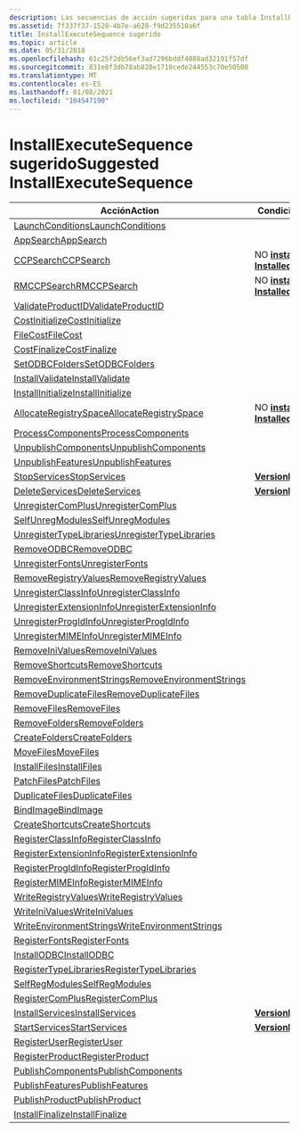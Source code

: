 ```yaml
---
description: Las secuencias de acción sugeridas para una tabla InstallExecuteSequence básica en una base de datos Windows Installer.
ms.assetid: 7f337f37-1528-4b7e-a628-f9d235510a6f
title: InstallExecuteSequence sugerido
ms.topic: article
ms.date: 05/31/2018
ms.openlocfilehash: 61c25f2db56ef3ad7296bddf4088ad32191f57df
ms.sourcegitcommit: 831e8f3db78ab820e1710cede244553c70e50500
ms.translationtype: MT
ms.contentlocale: es-ES
ms.lasthandoff: 01/08/2021
ms.locfileid: "104547190"
---
```

# <a name="suggested-installexecutesequence"></a><span data-ttu-id="b7c74-103">InstallExecuteSequence sugerido</span><span class="sxs-lookup"><span data-stu-id="b7c74-103">Suggested InstallExecuteSequence</span></span>



| <span data-ttu-id="b7c74-104">Acción</span><span class="sxs-lookup"><span data-stu-id="b7c74-104">Action</span></span>                                                          | <span data-ttu-id="b7c74-105">Condición</span><span class="sxs-lookup"><span data-stu-id="b7c74-105">Condition</span></span>                          | <span data-ttu-id="b7c74-106">Secuencia</span><span class="sxs-lookup"><span data-stu-id="b7c74-106">Sequence</span></span> |
|-----------------------------------------------------------------|------------------------------------|----------|
| [<span data-ttu-id="b7c74-107">LaunchConditions</span><span class="sxs-lookup"><span data-stu-id="b7c74-107">LaunchConditions</span></span>](launchconditions-action.md)                 |                                    | <span data-ttu-id="b7c74-108">100</span><span class="sxs-lookup"><span data-stu-id="b7c74-108">100</span></span>      |
| [<span data-ttu-id="b7c74-109">AppSearch</span><span class="sxs-lookup"><span data-stu-id="b7c74-109">AppSearch</span></span>](appsearch-action.md)                               |                                    | <span data-ttu-id="b7c74-110">400</span><span class="sxs-lookup"><span data-stu-id="b7c74-110">400</span></span>      |
| [<span data-ttu-id="b7c74-111">CCPSearch</span><span class="sxs-lookup"><span data-stu-id="b7c74-111">CCPSearch</span></span>](ccpsearch-action.md)                               | <span data-ttu-id="b7c74-112">NO [ **instalado**](installed.md)</span><span class="sxs-lookup"><span data-stu-id="b7c74-112">NOT [**Installed**](installed.md)</span></span> | <span data-ttu-id="b7c74-113">500</span><span class="sxs-lookup"><span data-stu-id="b7c74-113">500</span></span>      |
| [<span data-ttu-id="b7c74-114">RMCCPSearch</span><span class="sxs-lookup"><span data-stu-id="b7c74-114">RMCCPSearch</span></span>](rmccpsearch-action.md)                           | <span data-ttu-id="b7c74-115">NO [ **instalado**](installed.md)</span><span class="sxs-lookup"><span data-stu-id="b7c74-115">NOT [**Installed**](installed.md)</span></span> | <span data-ttu-id="b7c74-116">600</span><span class="sxs-lookup"><span data-stu-id="b7c74-116">600</span></span>      |
| [<span data-ttu-id="b7c74-117">ValidateProductID</span><span class="sxs-lookup"><span data-stu-id="b7c74-117">ValidateProductID</span></span>](validateproductid-action.md)               |                                    | <span data-ttu-id="b7c74-118">700</span><span class="sxs-lookup"><span data-stu-id="b7c74-118">700</span></span>      |
| [<span data-ttu-id="b7c74-119">CostInitialize</span><span class="sxs-lookup"><span data-stu-id="b7c74-119">CostInitialize</span></span>](costinitialize-action.md)                     |                                    | <span data-ttu-id="b7c74-120">800</span><span class="sxs-lookup"><span data-stu-id="b7c74-120">800</span></span>      |
| [<span data-ttu-id="b7c74-121">FileCost</span><span class="sxs-lookup"><span data-stu-id="b7c74-121">FileCost</span></span>](filecost-action.md)                                 |                                    | <span data-ttu-id="b7c74-122">900</span><span class="sxs-lookup"><span data-stu-id="b7c74-122">900</span></span>      |
| [<span data-ttu-id="b7c74-123">CostFinalize</span><span class="sxs-lookup"><span data-stu-id="b7c74-123">CostFinalize</span></span>](costfinalize-action.md)                         |                                    | <span data-ttu-id="b7c74-124">1000</span><span class="sxs-lookup"><span data-stu-id="b7c74-124">1000</span></span>     |
| [<span data-ttu-id="b7c74-125">SetODBCFolders</span><span class="sxs-lookup"><span data-stu-id="b7c74-125">SetODBCFolders</span></span>](setodbcfolders-action.md)                     |                                    | <span data-ttu-id="b7c74-126">1100</span><span class="sxs-lookup"><span data-stu-id="b7c74-126">1100</span></span>     |
| [<span data-ttu-id="b7c74-127">InstallValidate</span><span class="sxs-lookup"><span data-stu-id="b7c74-127">InstallValidate</span></span>](installvalidate-action.md)                   |                                    | <span data-ttu-id="b7c74-128">1400</span><span class="sxs-lookup"><span data-stu-id="b7c74-128">1400</span></span>     |
| [<span data-ttu-id="b7c74-129">InstallInitialize</span><span class="sxs-lookup"><span data-stu-id="b7c74-129">InstallInitialize</span></span>](installinitialize-action.md)               |                                    | <span data-ttu-id="b7c74-130">1.500</span><span class="sxs-lookup"><span data-stu-id="b7c74-130">1500</span></span>     |
| [<span data-ttu-id="b7c74-131">AllocateRegistrySpace</span><span class="sxs-lookup"><span data-stu-id="b7c74-131">AllocateRegistrySpace</span></span>](allocateregistryspace-action.md)       | <span data-ttu-id="b7c74-132">NO [ **instalado**](installed.md)</span><span class="sxs-lookup"><span data-stu-id="b7c74-132">NOT [**Installed**](installed.md)</span></span> | <span data-ttu-id="b7c74-133">1550</span><span class="sxs-lookup"><span data-stu-id="b7c74-133">1550</span></span>     |
| [<span data-ttu-id="b7c74-134">ProcessComponents</span><span class="sxs-lookup"><span data-stu-id="b7c74-134">ProcessComponents</span></span>](processcomponents-action.md)               |                                    | <span data-ttu-id="b7c74-135">1600</span><span class="sxs-lookup"><span data-stu-id="b7c74-135">1600</span></span>     |
| [<span data-ttu-id="b7c74-136">UnpublishComponents</span><span class="sxs-lookup"><span data-stu-id="b7c74-136">UnpublishComponents</span></span>](unpublishcomponents-action.md)           |                                    | <span data-ttu-id="b7c74-137">1700</span><span class="sxs-lookup"><span data-stu-id="b7c74-137">1700</span></span>     |
| [<span data-ttu-id="b7c74-138">UnpublishFeatures</span><span class="sxs-lookup"><span data-stu-id="b7c74-138">UnpublishFeatures</span></span>](unpublishfeatures-action.md)               |                                    | <span data-ttu-id="b7c74-139">1800</span><span class="sxs-lookup"><span data-stu-id="b7c74-139">1800</span></span>     |
| [<span data-ttu-id="b7c74-140">StopServices</span><span class="sxs-lookup"><span data-stu-id="b7c74-140">StopServices</span></span>](stopservices-action.md)                         | [<span data-ttu-id="b7c74-141">**VersionNT**</span><span class="sxs-lookup"><span data-stu-id="b7c74-141">**VersionNT**</span></span>](versionnt.md)     | <span data-ttu-id="b7c74-142">1900</span><span class="sxs-lookup"><span data-stu-id="b7c74-142">1900</span></span>     |
| [<span data-ttu-id="b7c74-143">DeleteServices</span><span class="sxs-lookup"><span data-stu-id="b7c74-143">DeleteServices</span></span>](deleteservices-action.md)                     | [<span data-ttu-id="b7c74-144">**VersionNT**</span><span class="sxs-lookup"><span data-stu-id="b7c74-144">**VersionNT**</span></span>](versionnt.md)     | <span data-ttu-id="b7c74-145">2000</span><span class="sxs-lookup"><span data-stu-id="b7c74-145">2000</span></span>     |
| [<span data-ttu-id="b7c74-146">UnregisterComPlus</span><span class="sxs-lookup"><span data-stu-id="b7c74-146">UnregisterComPlus</span></span>](unregistercomplus-action.md)               |                                    | <span data-ttu-id="b7c74-147">2100</span><span class="sxs-lookup"><span data-stu-id="b7c74-147">2100</span></span>     |
| [<span data-ttu-id="b7c74-148">SelfUnregModules</span><span class="sxs-lookup"><span data-stu-id="b7c74-148">SelfUnregModules</span></span>](selfunregmodules-action.md)                 |                                    | <span data-ttu-id="b7c74-149">2200</span><span class="sxs-lookup"><span data-stu-id="b7c74-149">2200</span></span>     |
| [<span data-ttu-id="b7c74-150">UnregisterTypeLibraries</span><span class="sxs-lookup"><span data-stu-id="b7c74-150">UnregisterTypeLibraries</span></span>](unregistertypelibraries-action.md)   |                                    | <span data-ttu-id="b7c74-151">2300</span><span class="sxs-lookup"><span data-stu-id="b7c74-151">2300</span></span>     |
| [<span data-ttu-id="b7c74-152">RemoveODBC</span><span class="sxs-lookup"><span data-stu-id="b7c74-152">RemoveODBC</span></span>](removeodbc-action.md)                             |                                    | <span data-ttu-id="b7c74-153">2400</span><span class="sxs-lookup"><span data-stu-id="b7c74-153">2400</span></span>     |
| [<span data-ttu-id="b7c74-154">UnregisterFonts</span><span class="sxs-lookup"><span data-stu-id="b7c74-154">UnregisterFonts</span></span>](unregisterfonts-action.md)                   |                                    | <span data-ttu-id="b7c74-155">2.500</span><span class="sxs-lookup"><span data-stu-id="b7c74-155">2500</span></span>     |
| [<span data-ttu-id="b7c74-156">RemoveRegistryValues</span><span class="sxs-lookup"><span data-stu-id="b7c74-156">RemoveRegistryValues</span></span>](removeregistryvalues-action.md)         |                                    | <span data-ttu-id="b7c74-157">2600</span><span class="sxs-lookup"><span data-stu-id="b7c74-157">2600</span></span>     |
| [<span data-ttu-id="b7c74-158">UnregisterClassInfo</span><span class="sxs-lookup"><span data-stu-id="b7c74-158">UnregisterClassInfo</span></span>](unregisterclassinfo-action.md)           |                                    | <span data-ttu-id="b7c74-159">2700</span><span class="sxs-lookup"><span data-stu-id="b7c74-159">2700</span></span>     |
| [<span data-ttu-id="b7c74-160">UnregisterExtensionInfo</span><span class="sxs-lookup"><span data-stu-id="b7c74-160">UnregisterExtensionInfo</span></span>](unregisterextensioninfo-action.md)   |                                    | <span data-ttu-id="b7c74-161">2800</span><span class="sxs-lookup"><span data-stu-id="b7c74-161">2800</span></span>     |
| [<span data-ttu-id="b7c74-162">UnregisterProgIdInfo</span><span class="sxs-lookup"><span data-stu-id="b7c74-162">UnregisterProgIdInfo</span></span>](unregisterprogidinfo-action.md)         |                                    | <span data-ttu-id="b7c74-163">2900</span><span class="sxs-lookup"><span data-stu-id="b7c74-163">2900</span></span>     |
| [<span data-ttu-id="b7c74-164">UnregisterMIMEInfo</span><span class="sxs-lookup"><span data-stu-id="b7c74-164">UnregisterMIMEInfo</span></span>](unregistermimeinfo-action.md)             |                                    | <span data-ttu-id="b7c74-165">3000</span><span class="sxs-lookup"><span data-stu-id="b7c74-165">3000</span></span>     |
| [<span data-ttu-id="b7c74-166">RemoveIniValues</span><span class="sxs-lookup"><span data-stu-id="b7c74-166">RemoveIniValues</span></span>](removeinivalues-action.md)                   |                                    | <span data-ttu-id="b7c74-167">3100</span><span class="sxs-lookup"><span data-stu-id="b7c74-167">3100</span></span>     |
| [<span data-ttu-id="b7c74-168">RemoveShortcuts</span><span class="sxs-lookup"><span data-stu-id="b7c74-168">RemoveShortcuts</span></span>](removeshortcuts-action.md)                   |                                    | <span data-ttu-id="b7c74-169">3200</span><span class="sxs-lookup"><span data-stu-id="b7c74-169">3200</span></span>     |
| [<span data-ttu-id="b7c74-170">RemoveEnvironmentStrings</span><span class="sxs-lookup"><span data-stu-id="b7c74-170">RemoveEnvironmentStrings</span></span>](removeenvironmentstrings-action.md) |                                    | <span data-ttu-id="b7c74-171">3300</span><span class="sxs-lookup"><span data-stu-id="b7c74-171">3300</span></span>     |
| [<span data-ttu-id="b7c74-172">RemoveDuplicateFiles</span><span class="sxs-lookup"><span data-stu-id="b7c74-172">RemoveDuplicateFiles</span></span>](removeduplicatefiles-action.md)         |                                    | <span data-ttu-id="b7c74-173">3400</span><span class="sxs-lookup"><span data-stu-id="b7c74-173">3400</span></span>     |
| [<span data-ttu-id="b7c74-174">RemoveFiles</span><span class="sxs-lookup"><span data-stu-id="b7c74-174">RemoveFiles</span></span>](removefiles-action.md)                           |                                    | <span data-ttu-id="b7c74-175">3500</span><span class="sxs-lookup"><span data-stu-id="b7c74-175">3500</span></span>     |
| [<span data-ttu-id="b7c74-176">RemoveFolders</span><span class="sxs-lookup"><span data-stu-id="b7c74-176">RemoveFolders</span></span>](removefolders-action.md)                       |                                    | <span data-ttu-id="b7c74-177">3600</span><span class="sxs-lookup"><span data-stu-id="b7c74-177">3600</span></span>     |
| [<span data-ttu-id="b7c74-178">CreateFolders</span><span class="sxs-lookup"><span data-stu-id="b7c74-178">CreateFolders</span></span>](createfolders-action.md)                       |                                    | <span data-ttu-id="b7c74-179">3700</span><span class="sxs-lookup"><span data-stu-id="b7c74-179">3700</span></span>     |
| [<span data-ttu-id="b7c74-180">MoveFiles</span><span class="sxs-lookup"><span data-stu-id="b7c74-180">MoveFiles</span></span>](movefiles-action.md)                               |                                    | <span data-ttu-id="b7c74-181">3800</span><span class="sxs-lookup"><span data-stu-id="b7c74-181">3800</span></span>     |
| [<span data-ttu-id="b7c74-182">InstallFiles</span><span class="sxs-lookup"><span data-stu-id="b7c74-182">InstallFiles</span></span>](installfiles-action.md)                         |                                    | <span data-ttu-id="b7c74-183">4000</span><span class="sxs-lookup"><span data-stu-id="b7c74-183">4000</span></span>     |
| [<span data-ttu-id="b7c74-184">PatchFiles</span><span class="sxs-lookup"><span data-stu-id="b7c74-184">PatchFiles</span></span>](patchfiles-action.md)                             |                                    | <span data-ttu-id="b7c74-185">4090</span><span class="sxs-lookup"><span data-stu-id="b7c74-185">4090</span></span>     |
| [<span data-ttu-id="b7c74-186">DuplicateFiles</span><span class="sxs-lookup"><span data-stu-id="b7c74-186">DuplicateFiles</span></span>](duplicatefiles-action.md)                     |                                    | <span data-ttu-id="b7c74-187">4210</span><span class="sxs-lookup"><span data-stu-id="b7c74-187">4210</span></span>     |
| [<span data-ttu-id="b7c74-188">BindImage</span><span class="sxs-lookup"><span data-stu-id="b7c74-188">BindImage</span></span>](bindimage-action.md)                               |                                    | <span data-ttu-id="b7c74-189">4300</span><span class="sxs-lookup"><span data-stu-id="b7c74-189">4300</span></span>     |
| [<span data-ttu-id="b7c74-190">CreateShortcuts</span><span class="sxs-lookup"><span data-stu-id="b7c74-190">CreateShortcuts</span></span>](createshortcuts-action.md)                   |                                    | <span data-ttu-id="b7c74-191">4500</span><span class="sxs-lookup"><span data-stu-id="b7c74-191">4500</span></span>     |
| [<span data-ttu-id="b7c74-192">RegisterClassInfo</span><span class="sxs-lookup"><span data-stu-id="b7c74-192">RegisterClassInfo</span></span>](registerclassinfo-action.md)               |                                    | <span data-ttu-id="b7c74-193">4600</span><span class="sxs-lookup"><span data-stu-id="b7c74-193">4600</span></span>     |
| [<span data-ttu-id="b7c74-194">RegisterExtensionInfo</span><span class="sxs-lookup"><span data-stu-id="b7c74-194">RegisterExtensionInfo</span></span>](registerextensioninfo-action.md)       |                                    | <span data-ttu-id="b7c74-195">4700</span><span class="sxs-lookup"><span data-stu-id="b7c74-195">4700</span></span>     |
| [<span data-ttu-id="b7c74-196">RegisterProgIdInfo</span><span class="sxs-lookup"><span data-stu-id="b7c74-196">RegisterProgIdInfo</span></span>](registerprogidinfo-action.md)             |                                    | <span data-ttu-id="b7c74-197">4800</span><span class="sxs-lookup"><span data-stu-id="b7c74-197">4800</span></span>     |
| [<span data-ttu-id="b7c74-198">RegisterMIMEInfo</span><span class="sxs-lookup"><span data-stu-id="b7c74-198">RegisterMIMEInfo</span></span>](registermimeinfo-action.md)                 |                                    | <span data-ttu-id="b7c74-199">4900</span><span class="sxs-lookup"><span data-stu-id="b7c74-199">4900</span></span>     |
| [<span data-ttu-id="b7c74-200">WriteRegistryValues</span><span class="sxs-lookup"><span data-stu-id="b7c74-200">WriteRegistryValues</span></span>](writeregistryvalues-action.md)           |                                    | <span data-ttu-id="b7c74-201">5000</span><span class="sxs-lookup"><span data-stu-id="b7c74-201">5000</span></span>     |
| [<span data-ttu-id="b7c74-202">WriteIniValues</span><span class="sxs-lookup"><span data-stu-id="b7c74-202">WriteIniValues</span></span>](writeinivalues-action.md)                     |                                    | <span data-ttu-id="b7c74-203">5100</span><span class="sxs-lookup"><span data-stu-id="b7c74-203">5100</span></span>     |
| [<span data-ttu-id="b7c74-204">WriteEnvironmentStrings</span><span class="sxs-lookup"><span data-stu-id="b7c74-204">WriteEnvironmentStrings</span></span>](writeenvironmentstrings-action.md)   |                                    | <span data-ttu-id="b7c74-205">5200</span><span class="sxs-lookup"><span data-stu-id="b7c74-205">5200</span></span>     |
| [<span data-ttu-id="b7c74-206">RegisterFonts</span><span class="sxs-lookup"><span data-stu-id="b7c74-206">RegisterFonts</span></span>](registerfonts-action.md)                       |                                    | <span data-ttu-id="b7c74-207">5300</span><span class="sxs-lookup"><span data-stu-id="b7c74-207">5300</span></span>     |
| [<span data-ttu-id="b7c74-208">InstallODBC</span><span class="sxs-lookup"><span data-stu-id="b7c74-208">InstallODBC</span></span>](installodbc-action.md)                           |                                    | <span data-ttu-id="b7c74-209">5400</span><span class="sxs-lookup"><span data-stu-id="b7c74-209">5400</span></span>     |
| [<span data-ttu-id="b7c74-210">RegisterTypeLibraries</span><span class="sxs-lookup"><span data-stu-id="b7c74-210">RegisterTypeLibraries</span></span>](registertypelibraries-action.md)       |                                    | <span data-ttu-id="b7c74-211">5500</span><span class="sxs-lookup"><span data-stu-id="b7c74-211">5500</span></span>     |
| [<span data-ttu-id="b7c74-212">SelfRegModules</span><span class="sxs-lookup"><span data-stu-id="b7c74-212">SelfRegModules</span></span>](selfregmodules-action.md)                     |                                    | <span data-ttu-id="b7c74-213">5600</span><span class="sxs-lookup"><span data-stu-id="b7c74-213">5600</span></span>     |
| [<span data-ttu-id="b7c74-214">RegisterComPlus</span><span class="sxs-lookup"><span data-stu-id="b7c74-214">RegisterComPlus</span></span>](registercomplus-action.md)                   |                                    | <span data-ttu-id="b7c74-215">5700</span><span class="sxs-lookup"><span data-stu-id="b7c74-215">5700</span></span>     |
| [<span data-ttu-id="b7c74-216">InstallServices</span><span class="sxs-lookup"><span data-stu-id="b7c74-216">InstallServices</span></span>](installservices-action.md)                   | [<span data-ttu-id="b7c74-217">**VersionNT**</span><span class="sxs-lookup"><span data-stu-id="b7c74-217">**VersionNT**</span></span>](versionnt.md)     | <span data-ttu-id="b7c74-218">5800</span><span class="sxs-lookup"><span data-stu-id="b7c74-218">5800</span></span>     |
| [<span data-ttu-id="b7c74-219">StartServices</span><span class="sxs-lookup"><span data-stu-id="b7c74-219">StartServices</span></span>](startservices-action.md)                       | [<span data-ttu-id="b7c74-220">**VersionNT**</span><span class="sxs-lookup"><span data-stu-id="b7c74-220">**VersionNT**</span></span>](versionnt.md)     | <span data-ttu-id="b7c74-221">5900</span><span class="sxs-lookup"><span data-stu-id="b7c74-221">5900</span></span>     |
| [<span data-ttu-id="b7c74-222">RegisterUser</span><span class="sxs-lookup"><span data-stu-id="b7c74-222">RegisterUser</span></span>](registeruser-action.md)                         |                                    | <span data-ttu-id="b7c74-223">6000</span><span class="sxs-lookup"><span data-stu-id="b7c74-223">6000</span></span>     |
| [<span data-ttu-id="b7c74-224">RegisterProduct</span><span class="sxs-lookup"><span data-stu-id="b7c74-224">RegisterProduct</span></span>](registerproduct-action.md)                   |                                    | <span data-ttu-id="b7c74-225">6100</span><span class="sxs-lookup"><span data-stu-id="b7c74-225">6100</span></span>     |
| [<span data-ttu-id="b7c74-226">PublishComponents</span><span class="sxs-lookup"><span data-stu-id="b7c74-226">PublishComponents</span></span>](publishcomponents-action.md)               |                                    | <span data-ttu-id="b7c74-227">6200</span><span class="sxs-lookup"><span data-stu-id="b7c74-227">6200</span></span>     |
| [<span data-ttu-id="b7c74-228">PublishFeatures</span><span class="sxs-lookup"><span data-stu-id="b7c74-228">PublishFeatures</span></span>](publishfeatures-action.md)                   |                                    | <span data-ttu-id="b7c74-229">6300</span><span class="sxs-lookup"><span data-stu-id="b7c74-229">6300</span></span>     |
| [<span data-ttu-id="b7c74-230">PublishProduct</span><span class="sxs-lookup"><span data-stu-id="b7c74-230">PublishProduct</span></span>](publishproduct-action.md)                     |                                    | <span data-ttu-id="b7c74-231">6400</span><span class="sxs-lookup"><span data-stu-id="b7c74-231">6400</span></span>     |
| [<span data-ttu-id="b7c74-232">InstallFinalize</span><span class="sxs-lookup"><span data-stu-id="b7c74-232">InstallFinalize</span></span>](installfinalize-action.md)                   |                                    | <span data-ttu-id="b7c74-233">6600</span><span class="sxs-lookup"><span data-stu-id="b7c74-233">6600</span></span>     |



 

 

 



